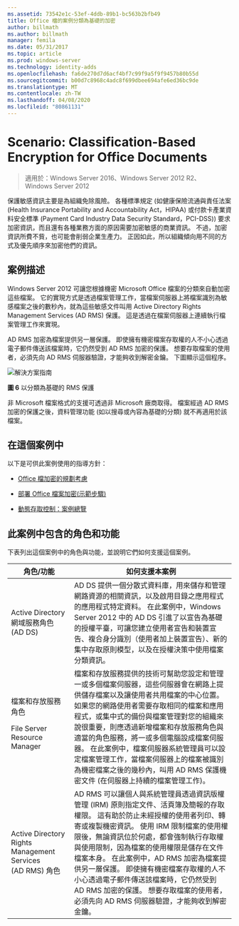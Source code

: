 ```yaml
---
ms.assetid: 73542e1c-53ef-4ddb-89b1-bc563b2bfb49
title: Office 檔的案例分類為基礎的加密
author: billmath
ms.author: billmath
manager: femila
ms.date: 05/31/2017
ms.topic: article
ms.prod: windows-server
ms.technology: identity-adds
ms.openlocfilehash: fa6de270d7d6acf4bf7c99f9a5f9f9457b80b55d
ms.sourcegitcommit: b00d7c8968c4adc8f699dbee694afe6ed36bc9de
ms.translationtype: MT
ms.contentlocale: zh-TW
ms.lasthandoff: 04/08/2020
ms.locfileid: "80861131"
---
```

# <a name="scenario-classification-based-encryption-for-office-documents"></a>Scenario: Classification-Based Encryption for Office Documents

>適用於：Windows Server 2016、Windows Server 2012 R2、Windows Server 2012

保護敏感資訊主要是為組織免除風險。 各種標準規定 (如健康保險流通與責任法案 (Health Insurance Portability and Accountability Act，HIPAA) 或付款卡產業資料安全標準 (Payment Card Industry Data Security Standard，PCI-DSS)) 要求加密資訊，而且還有各種業務方面的原因需要加密敏感的商業資訊。 不過，加密資訊所費不貲，也可能會削弱企業生產力。 正因如此，所以組織傾向用不同的方式及優先順序來加密他們的資訊。  
  
## <a name="scenario-description"></a><a name="BKMK_OVER"></a>案例描述  
 Windows Server 2012 可讓您根據機密 Microsoft Office 檔案的分類來自動加密這些檔案。 它的實現方式是透過檔案管理工作，當檔案伺服器上將檔案識別為敏感檔案之後的數秒內，就為這些敏感文件叫用 Active Directory Rights Management Services (AD RMS) 保護。 這是透過在檔案伺服器上連續執行檔案管理工作來實現。  
  
AD RMS 加密為檔案提供另一層保護。 即使擁有機密檔案存取權的人不小心透過電子郵件傳送該檔案時，它仍然受到 AD RMS 加密的保護。 想要存取檔案的使用者，必須先向 AD RMS 伺服器驗證，才能夠收到解密金鑰。 下圖顯示這個程序。  
  
![解決方案指南](media/Scenario--Classification-Based-Encryption-for-Office-Documents/DynamicAccessControl_RevGuide_6.JPG)  
  
**圖 6** 以分類為基礎的 RMS 保護  
  
非 Microsoft 檔案格式的支援可透過非 Microsoft 廠商取得。 檔案經過 AD RMS 加密的保護之後，資料管理功能 (如以搜尋或內容為基礎的分類) 就不再適用於該檔案。  
  
## <a name="in-this-scenario"></a>在這個案例中  
以下是可供此案例使用的指導方針：  
  
-   [Office 檔加密的規劃考慮](assetId:///14714ba6-d6a2-45e4-aae5-d3318817e52a)  
  
-   [部署 Office 檔案加密&#40;示範步驟&#41;](Deploy-Encryption-of-Office-Files--Demonstration-Steps-.md)  
  
-   [動態存取控制：案例總覽](Dynamic-Access-Control--Scenario-Overview.md)  
  
## <a name="roles-and-features-included-in-this-scenario"></a><a name="BKMK_NEW"></a>此案例中包含的角色和功能  
下表列出這個案例中的角色與功能，並說明它們如何支援這個案例。  
  
|角色/功能|如何支援本案例|  
|-----------------|---------------------------------|  
|Active Directory 網域服務角色 (AD DS)|AD DS 提供一個分散式資料庫，用來儲存和管理網路資源的相關資訊，以及啟用目錄之應用程式的應用程式特定資料。 在此案例中，Windows Server 2012 中的 AD DS 引進了以宣告為基礎的授權平臺，可讓您建立使用者宣告和裝置宣告、複合身分識別（使用者加上裝置宣告）、新的集中存取原則模型，以及在授權決策中使用檔案分類資訊。|  
|檔案和存放服務角色<p>File Server Resource Manager|檔案和存放服務提供的技術可幫助您設定和管理一或多個檔案伺服器，這些伺服器會在網路上提供儲存檔案以及讓使用者共用檔案的中心位置。 如果您的網路使用者需要存取相同的檔案和應用程式，或集中式的備份與檔案管理對您的組織來說很重要，則應透過新增檔案和存放服務角色與適當的角色服務，將一或多個電腦設成檔案伺服器。 在此案例中，檔案伺服器系統管理員可以設定檔案管理工作，當檔案伺服器上的檔案被識別為機密檔案之後的幾秒內，叫用 AD RMS 保護機密文件 (在伺服器上持續的檔案管理工作)。|  
|Active Directory Rights Management Services (AD RMS) 角色|AD RMS 可以讓個人與系統管理員透過資訊版權管理 (IRM) 原則指定文件、活頁簿及簡報的存取權限。 這有助於防止未經授權的使用者列印、轉寄或複製機密資訊。 使用 IRM 限制檔案的使用權限後，無論資訊位於何處，都會強制執行存取權與使用限制，因為檔案的使用權限是儲存在文件檔案本身。 在此案例中，AD RMS 加密為檔案提供另一層保護。 即使擁有機密檔案存取權的人不小心透過電子郵件傳送該檔案時，它仍然受到 AD RMS 加密的保護。 想要存取檔案的使用者，必須先向 AD RMS 伺服器驗證，才能夠收到解密金鑰。|  
  



